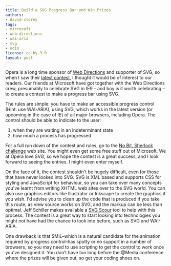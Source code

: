 ```yaml
---
title: Build a SVG Progress Bar and Win Prizes
authors:
- david-storey
tags:
- microsoft
- web-directions
- wai-aria
- svg
- odin
license: cc-by-3.0
layout: post
---
```


<p>Opera is a long time sponsor of <a href="http://atmedia.webdirections.org/">Web Directions</a> and supporter of SVG, so when I saw their <a href="http://nobitsherlock.com/">latest contest</a>, I thought it would be of interest to our readers. Our friends at Microsoft have got together with the Web Directions crew, presumably to celebrate SVG in IE9 – and boy is it worth celebrating – to create a contest to make a progress bar using SVG.</p>

<p>The rules are simple: you have to make an accessible progress control (Hint: use WAI-ARIA), using SVG, which works in the latest version (or upcoming in the case of IE) of all major browsers, including Opera. The control should be able to indicate to the user:</p>

<ol>
    <li>when they are waiting in an indeterminant state</li>
    <li>how much a process has progressed</li>
</ol>

<p>For a full run down of the contest and rules, go to the <a href="http://nobitsherlock.com/">No Bit, Sherlock challenge</a> web site. You might even get some free stuff out of Microsoft. We at Opera love SVG, so we hope the contest is a great success, and I look forward to seeing the entries. I might even enter myself.</p>

<p>On the face of it, the contest shouldn&#39;t be hugely difficult, even for those that have never looked into SVG. SVG is XML based and supports CSS for styling and JavaScript for behaviour, so you can take over many concepts you&#39;ve learnt from writing XHTML web sites over to the SVG world. You can also use graphics editors like Illustrator or Inkscape to create the graphics if you wish. I&#39;d advise you to clean up the code that is produced if you take this route, as view source works on SVG, and the markup can be less than optimal. Jeff Schiller makes available a <a href="http://www.codedread.com/scour/">SVG Scour</a> tool to help with this process. The contest is a great way to start looking into technologies you might not have had the chance to look into before, such as SVG and WAI-ARIA.</p>

<p> One drawback is that SMIL–which is a natural candidate for the animation required by  progress control–has spotty or no support in a number of browsers, so you may need to use scripting to get the control to work once you&#39;ve designed it. You don’t have too long before the @Media conference where the prizes will be given out, so get your coding shoes on.</p>


